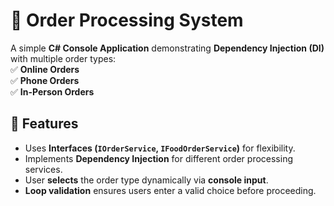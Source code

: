 # 🍕 Order Processing System

A simple **C# Console Application** demonstrating **Dependency Injection (DI)** with multiple order types:  
✅ **Online Orders**  
✅ **Phone Orders**  
✅ **In-Person Orders**  

## 📌 Features
- Uses **Interfaces (`IOrderService`, `IFoodOrderService`)** for flexibility.
- Implements **Dependency Injection** for different order processing services.
- User **selects** the order type dynamically via **console input**.
- **Loop validation** ensures users enter a valid choice before proceeding.
